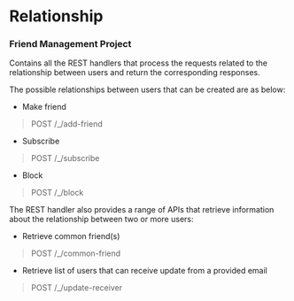 # Relationship

### Friend Management Project

Contains all the REST handlers that process the requests related to the relationship between users and return the corresponding responses.

The possible relationships between users that can be created are as below:
- Make friend
> POST /_/add-friend
- Subscribe
> POST /_/subscribe
- Block
> POST /_/block

The REST handler also provides a range of APIs that retrieve information about the relationship between two or more users:
- Retrieve common friend(s)
> POST /_/common-friend
- Retrieve list of users that can receive update from a provided email
> POST /_/update-receiver
